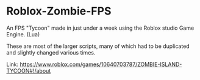 # Roblox-Zombie-FPS
An FPS "Tycoon" made in just under a week using the Roblox studio Game Engine. (Lua)

These are most of the larger scripts, many of which had to be duplicated and slightly changed various times.

Link: https://www.roblox.com/games/10640703787/ZOMBIE-ISLAND-TYCOON#!/about
